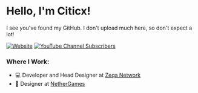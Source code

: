 # Hello, I'm Citicx!
I see you've found my GitHub. I don't upload much here, so don't expect a lot!

[![Website](https://img.shields.io/website?up_message=Online&up_color=1AC300&down_message=Offline&down_color=8E0002&url=https%3A%2F%2Fciticx.ca&style=for-the-badge&label=My%20Website&labelColor=5E3461)](https://citicx.ca)
[![YouTube Channel Subscribers](https://img.shields.io/youtube/channel/subscribers/UCQ4Oi-9c2UINqk_-CrilDwA?logo=youtube&logoColor=red&style=for-the-badge)](https://youtube.com/citicx)

### Where I Work:
- 💻 Developer and Head Designer at [Zeqa Network](https://github.com/Zeqa-network)
- 🎨 Designer at [NetherGames](https://nethergames.org/)


